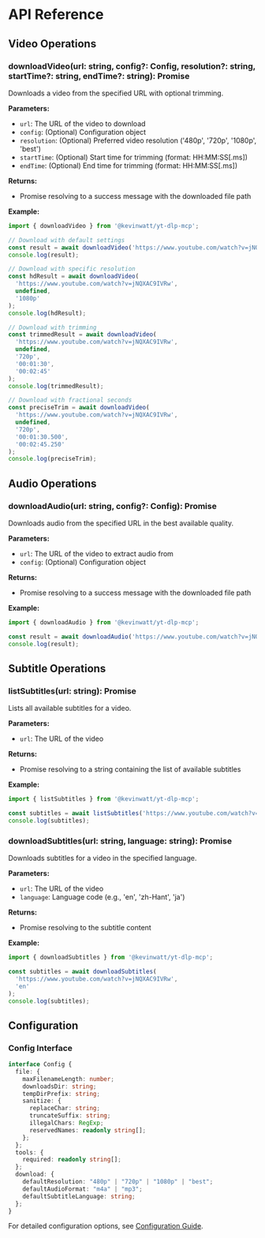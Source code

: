 # API Reference

## Video Operations

### downloadVideo(url: string, config?: Config, resolution?: string, startTime?: string, endTime?: string): Promise<string>

Downloads a video from the specified URL with optional trimming.

**Parameters:**
- `url`: The URL of the video to download
- `config`: (Optional) Configuration object
- `resolution`: (Optional) Preferred video resolution ('480p', '720p', '1080p', 'best')
- `startTime`: (Optional) Start time for trimming (format: HH:MM:SS[.ms])
- `endTime`: (Optional) End time for trimming (format: HH:MM:SS[.ms])

**Returns:**
- Promise resolving to a success message with the downloaded file path

**Example:**
```javascript
import { downloadVideo } from '@kevinwatt/yt-dlp-mcp';

// Download with default settings
const result = await downloadVideo('https://www.youtube.com/watch?v=jNQXAC9IVRw');
console.log(result);

// Download with specific resolution
const hdResult = await downloadVideo(
  'https://www.youtube.com/watch?v=jNQXAC9IVRw',
  undefined,
  '1080p'
);
console.log(hdResult);

// Download with trimming
const trimmedResult = await downloadVideo(
  'https://www.youtube.com/watch?v=jNQXAC9IVRw',
  undefined,
  '720p',
  '00:01:30',
  '00:02:45'
);
console.log(trimmedResult);

// Download with fractional seconds
const preciseTrim = await downloadVideo(
  'https://www.youtube.com/watch?v=jNQXAC9IVRw',
  undefined,
  '720p',
  '00:01:30.500',
  '00:02:45.250'
);
console.log(preciseTrim);
```

## Audio Operations

### downloadAudio(url: string, config?: Config): Promise<string>

Downloads audio from the specified URL in the best available quality.

**Parameters:**
- `url`: The URL of the video to extract audio from
- `config`: (Optional) Configuration object

**Returns:**
- Promise resolving to a success message with the downloaded file path

**Example:**
```javascript
import { downloadAudio } from '@kevinwatt/yt-dlp-mcp';

const result = await downloadAudio('https://www.youtube.com/watch?v=jNQXAC9IVRw');
console.log(result);
```

## Subtitle Operations

### listSubtitles(url: string): Promise<string>

Lists all available subtitles for a video.

**Parameters:**
- `url`: The URL of the video

**Returns:**
- Promise resolving to a string containing the list of available subtitles

**Example:**
```javascript
import { listSubtitles } from '@kevinwatt/yt-dlp-mcp';

const subtitles = await listSubtitles('https://www.youtube.com/watch?v=jNQXAC9IVRw');
console.log(subtitles);
```

### downloadSubtitles(url: string, language: string): Promise<string>

Downloads subtitles for a video in the specified language.

**Parameters:**
- `url`: The URL of the video
- `language`: Language code (e.g., 'en', 'zh-Hant', 'ja')

**Returns:**
- Promise resolving to the subtitle content

**Example:**
```javascript
import { downloadSubtitles } from '@kevinwatt/yt-dlp-mcp';

const subtitles = await downloadSubtitles(
  'https://www.youtube.com/watch?v=jNQXAC9IVRw',
  'en'
);
console.log(subtitles);
```

## Configuration

### Config Interface

```typescript
interface Config {
  file: {
    maxFilenameLength: number;
    downloadsDir: string;
    tempDirPrefix: string;
    sanitize: {
      replaceChar: string;
      truncateSuffix: string;
      illegalChars: RegExp;
      reservedNames: readonly string[];
    };
  };
  tools: {
    required: readonly string[];
  };
  download: {
    defaultResolution: "480p" | "720p" | "1080p" | "best";
    defaultAudioFormat: "m4a" | "mp3";
    defaultSubtitleLanguage: string;
  };
}
```

For detailed configuration options, see [Configuration Guide](./configuration.md). 